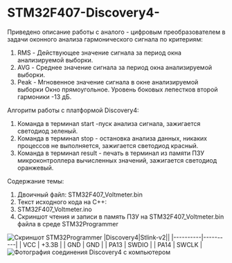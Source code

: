 # STM32F407-Discovery4-
Приведено описание работы с аналого - цифровым преобразователем в задачи оконного анализа гармонического сигнала по критериям:  
1. RMS - Действующее значение сигнала за период окна анализируемой выборки. 
2. AVG - Среднее значение сигнала за период окна анализируемой выборки. 
3. Peak - Мгновенное значение сигнала в окне анализируемой выборки 
Окно прямоугольное. Уровень боковых лепестков второй гармоники -13 дБ. 

Алгоритм работы с платформой Discovery4:  
1. Команда в терминал start -пуск анализа сигнала, зажигается светодиод зеленый. 
2. Команда в терминал stop - остановка анализа данных, никаких процессов не выполняется, зажигается светодиод красный. 
3. Команда в терминал result - печать в терминал из памяти ПЗУ микроконтроллера вычисленных значений, зажигается светодиод оранжевый. 
 
Содержание темы:  
1. Двоичный файл: STM32F407_Voltmeter.bin 
2. Текст исходного кода на С++: 
3. STM32F407_Voltmeter.ino 
4. Скриншот чтения и записи в память ПЗУ на STM32F407_Voltmeter.bin файла в среде STM32Programmer 

![Скриншот STM32Programmer](https://user-images.githubusercontent.com/19923990/142849766-1db31049-9a06-4cb6-a35f-08f67d876379.png)
  |Discovery4|Stlink-v2||
  |----------|----------|
  |    VCC   |  +3.3В   |
  |    GND   |   GND    | 
  |    PA13  |  SWDIO   | 
  |    PA14  |  SWCLK   |
![Фотография соединения Discovery4 c компьютером](https://user-images.githubusercontent.com/19923990/142849794-eb21ce3c-5dc9-47af-a11b-b9aa1ba8b47f.jpg)
